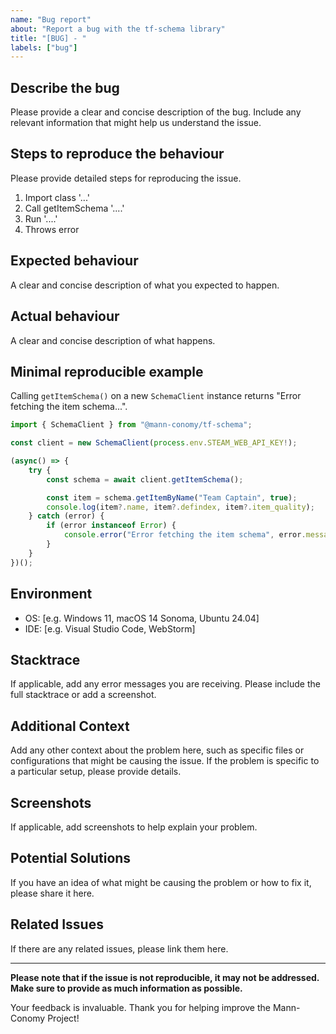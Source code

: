 ```yaml
---
name: "Bug report"
about: "Report a bug with the tf-schema library"
title: "[BUG] - "
labels: ["bug"]
---
```


## Describe the bug

Please provide a clear and concise description of the bug. Include any relevant information that might help us understand the issue.

## Steps to reproduce the behaviour

Please provide detailed steps for reproducing the issue.
1. Import class '...'
2. Call getItemSchema '....'
3. Run '....'
4. Throws error

## Expected behaviour

A clear and concise description of what you expected to happen.

## Actual behaviour

A clear and concise description of what happens.

## Minimal reproducible example
Calling `getItemSchema()` on a new `SchemaClient` instance returns "Error fetching the item schema...".

```js
import { SchemaClient } from "@mann-conomy/tf-schema";

const client = new SchemaClient(process.env.STEAM_WEB_API_KEY!);

(async() => {
    try {
        const schema = await client.getItemSchema();

        const item = schema.getItemByName("Team Captain", true);
        console.log(item?.name, item?.defindex, item?.item_quality);
    } catch (error) {
        if (error instanceof Error) {
            console.error("Error fetching the item schema", error.message);
        }
    }
})();
```

## Environment

- OS: [e.g. Windows 11, macOS 14 Sonoma, Ubuntu 24.04]
- IDE: [e.g. Visual Studio Code, WebStorm]

## Stacktrace

If applicable, add any error messages you are receiving. Please include the full stacktrace or add a screenshot.

## Additional Context

Add any other context about the problem here, such as specific files or configurations that might be causing the issue. If the problem is specific to a particular setup, please provide details.

## Screenshots

If applicable, add screenshots to help explain your problem.

## Potential Solutions

If you have an idea of what might be causing the problem or how to fix it, please share it here.

## Related Issues

If there are any related issues, please link them here.

---

**Please note that if the issue is not reproducible, it may not be addressed. Make sure to provide as much information as possible.**

Your feedback is invaluable. Thank you for helping improve the Mann-Conomy Project!
